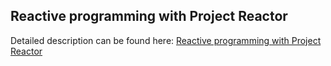 ## Reactive programming with Project Reactor 

Detailed description can be found here: [Reactive programming with Project Reactor](https://piotrminkowski.wordpress.com/2018/10/22/reactive-programming-with-project-reactor/)